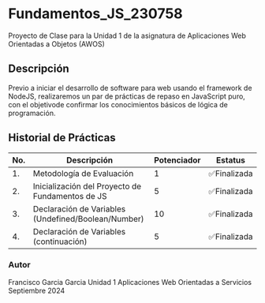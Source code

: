 # Fundamentos_JS_230758
Proyecto de Clase para la Unidad 1 de la asignatura de Aplicaciones Web Orientadas a Objetos (AWOS)


## Descripción

Previo a iniciar el desarrollo de software para web usando el framework de 
NodeJS, realizaremos un par de prácticas de repaso en JavaScript puro, 
con el objetivode confirmar los conocimientos básicos de lógica de programación.

## Historial de Prácticas

|No.|Descripción|Potenciador|Estatus|
|---|-----------|-------|-------|
|1.|Metodología de Evaluación|1|✅Finalizada|
|2.|Inicialización del Proyecto de Fundamentos de JS|5|✅Finalizada|
|3.|Declaración de Variables (Undefined/Boolean/Number)|10|✅Finalizada|
|4.|Declaración de Variables (continuación)|5|✅Finalizada|


### Autor
Francisco Garcia Garcia
Unidad 1 
Aplicaciones Web Orientadas a Servicios
Septiembre 2024